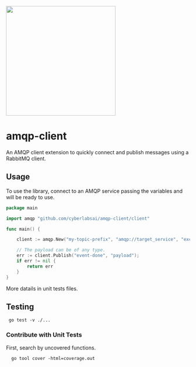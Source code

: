 <img src="https://raw.githubusercontent.com/Yoonit-Labs/android-yoonit-camera/development/logo_cyberlabs.png" width="300">

# amqp-client

An AMQP client extension to quickly connect and publish messages using a RabbitMQ client.

## Usage

To use the library, connect to an AMQP service passing the variables and will be ready to use.

```go
package main

import amqp "github.com/cyberlabsai/amqp-client/client"

func main() {

    client := amqp.New("my-topic-prefix", "amqp://target_service", "exchange-events", "text/plain")

    // The payload can be of any type.
    err := client.Publish("event-done", "payload");
    if err != nil {
        return err
    }
}
```

More datails in unit tests files.

## Testing

```shell
 go test -v ./... 
```

### Contribute with Unit Tests

First, search by uncovered functions.

```shell
  go tool cover -html=coverage.out
```